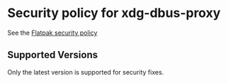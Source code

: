 # Security policy for xdg-dbus-proxy

See the [Flatpak security policy](https://github.com/flatpak/flatpak/blob/master/SECURITY.md)

## Supported Versions

Only the latest version is supported for security fixes.
